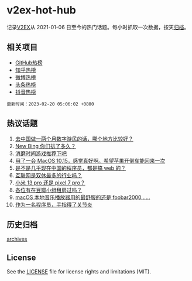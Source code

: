 # v2ex-hot-hub

 记录[V2EX](https://www.v2ex.com/)从 2021-01-06 日至今的热门话题。每小时抓取一次数据，按天[归档](archives)。
 
 ## 相关项目

- [GitHub热榜](https://github.com/lonnyzhang423/github-hot-hub)
- [知乎热榜](https://github.com/lonnyzhang423/zhihu-hot-hub)
- [微博热榜](https://github.com/lonnyzhang423/weibo-hot-hub)
- [头条热榜](https://github.com/lonnyzhang423/toutiao-hot-hub)
- [抖音热榜](https://github.com/lonnyzhang423/douyin-hot-hub)


 `更新时间：2023-02-20 05:06:02 +0800`

## 热议话题

1. [去中国做一两个月数字游民的话，哪个地方比较好？](https://www.v2ex.com/t/917282)
1. [New Bing 你们排了多久？](https://www.v2ex.com/t/917306)
1. [消磨时间游戏推荐下吧](https://www.v2ex.com/t/917320)
1. [用了一会 MacOS 10.15，感觉真好啊。希望苹果开倒车能回来一次](https://www.v2ex.com/t/917284)
1. [是不是几乎现在中国的程序员，都是搞 web 的？](https://www.v2ex.com/t/917340)
1. [互联网是双休最多的行业吗？](https://www.v2ex.com/t/917294)
1. [小米 13 pro 还是 pixel 7 pro？](https://www.v2ex.com/t/917289)
1. [各位有在豆瓣小组租房过吗？](https://www.v2ex.com/t/917290)
1. [macOS 本地音乐播放器用的最舒服的还是 foobar2000……](https://www.v2ex.com/t/917339)
1. [作为一名程序员，手指得了关节炎](https://www.v2ex.com/t/917387)

## 历史归档

[archives](archives)

## License

See the [LICENSE](LICENSE) file for license rights and limitations (MIT).
